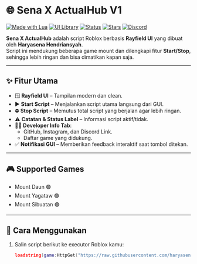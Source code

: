 # 🌐  Sena X ActualHub V1

[![Made with Lua](https://img.shields.io/badge/Made%20with-Lua-blue.svg)](https://www.lua.org)
[![UI Library](https://img.shields.io/badge/UI-Rayfield%20UI-orange)](https://github.com/jensonhirst/Rayfield)
[![Status](https://img.shields.io/badge/Status-Active-success)]()
[![Stars](https://img.shields.io/github/stars/haryasenahendriansyah/ROBLOX?style=social)](https://github.com/haryasenahendriansyah/ROBLOX/stargazers)
[![Discord](https://img.shields.io/discord/1272572605455249540?label=Discord&logo=discord&color=7289da)](https://discord.gg/AtbU3EWjwy)

 **Sena X ActualHub** adalah script Roblox berbasis **Rayfield UI** yang dibuat oleh **Haryasena Hendriansyah**.  
Script ini mendukung beberapa game mount dan dilengkapi fitur **Start/Stop**, sehingga lebih ringan dan bisa dimatikan kapan saja.

---

## ✨ Fitur Utama
- 🪟 **Rayfield UI** – Tampilan modern dan clean.  
- ▶️ **Start Script** – Menjalankan script utama langsung dari GUI.  
- ⛔ **Stop Script** – Memutus total script yang berjalan agar lebih ringan.  
- ⚠️ **Catatan & Status Label** – Informasi script aktif/tidak.  
- 👨‍💻 **Developer Info Tab**:
  - GitHub, Instagram, dan Discord Link.
  - Daftar game yang didukung.
- ✅ **Notifikasi GUI** – Memberikan feedback interaktif saat tombol ditekan.

---

## 🎮 Supported Games
- Mount Daun 🟢  
- Mount Yagataw 🟢  
- Mount Sibuatan 🟢  

---

## 🚀 Cara Menggunakan
1. Salin script berikut ke executor Roblox kamu:
   ```lua
   loadstring(game:HttpGet("https://raw.githubusercontent.com/haryasenahendriansyah/ScriptV1/refs/heads/main/SenaXActualHub"))()

